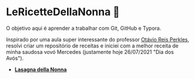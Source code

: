 # LeRicetteDellaNonna :older_woman:

O objetivo aqui é aprender a trabalhar com Git, GitHub e Typora.

Inspirado por uma aula super interessante do professor [Otávio Reis Perkles](https://perkles.github.io/), resolvi criar um repositório de receitas e iniciei com a melhor receita de minha saudosa vovó Mercedes (justamente hoje 26/07/2021 "Dia dos Avós").

* [**Lasagna della Nonna**](https://github.com/CristiamVasques/LeRicetteDellaNonna/tree/main/Ricette/LasagnaDellaNonna.md)

  

